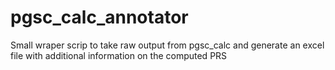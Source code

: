 # pgsc_calc_annotator

Small wraper scrip to take raw output from pgsc_calc and generate an excel file
with additional information on the computed PRS
